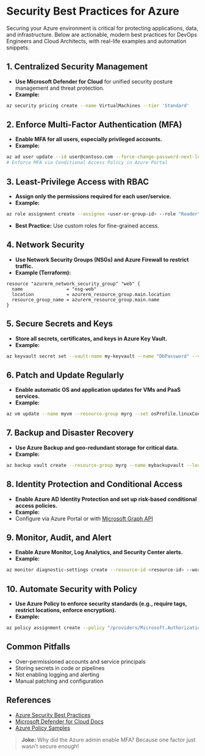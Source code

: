 # Security Best Practices for Azure

Securing your Azure environment is critical for protecting applications, data, and infrastructure. Below are actionable, modern best practices for DevOps Engineers and Cloud Architects, with real-life examples and automation snippets.

## 1. Centralized Security Management

- **Use Microsoft Defender for Cloud** for unified security posture management and threat protection.
- **Example:**

```sh
az security pricing create --name VirtualMachines --tier 'Standard'
```

## 2. Enforce Multi-Factor Authentication (MFA)

- **Enable MFA for all users, especially privileged accounts.**
- **Example:**

```sh
az ad user update --id user@contoso.com --force-change-password-next-login true
# Enforce MFA via Conditional Access Policy in Azure Portal
```

## 3. Least-Privilege Access with RBAC

- **Assign only the permissions required for each user/service.**
- **Example:**

```sh
az role assignment create --assignee <user-or-group-id> --role "Reader" --scope /subscriptions/<sub-id>/resourceGroups/<rg>
```

- **Best Practice:** Use custom roles for fine-grained access.

## 4. Network Security

- **Use Network Security Groups (NSGs) and Azure Firewall to restrict traffic.**
- **Example (Terraform):**

```hcl
resource "azurerm_network_security_group" "web" {
  name                = "nsg-web"
  location            = azurerm_resource_group.main.location
  resource_group_name = azurerm_resource_group.main.name
}
```

## 5. Secure Secrets and Keys

- **Store all secrets, certificates, and keys in Azure Key Vault.**
- **Example:**

```sh
az keyvault secret set --vault-name my-keyvault --name "DbPassword" --value "SuperSecret123"
```

## 6. Patch and Update Regularly

- **Enable automatic OS and application updates for VMs and PaaS services.**
- **Example:**

```sh
az vm update --name myvm --resource-group myrg --set osProfile.linuxConfiguration.patchSettings.patchMode=AutomaticByPlatform
```

## 7. Backup and Disaster Recovery

- **Use Azure Backup and geo-redundant storage for critical data.**
- **Example:**

```sh
az backup vault create --resource-group myrg --name mybackupvault --location westeurope
```

## 8. Identity Protection and Conditional Access

- **Enable Azure AD Identity Protection and set up risk-based conditional access policies.**
- **Example:**
- Configure via Azure Portal or with [Microsoft Graph API](https://learn.microsoft.com/en-us/graph/api/resources/identityprotection-root?view=graph-rest-1.0)

## 9. Monitor, Audit, and Alert

- **Enable Azure Monitor, Log Analytics, and Security Center alerts.**
- **Example:**

```sh
az monitor diagnostic-settings create --resource-id <resource-id> --workspace <log-analytics-id> --logs '[{"category": "AllLogs", "enabled": true}]'
```

## 10. Automate Security with Policy

- **Use Azure Policy to enforce security standards (e.g., require tags, restrict locations, enforce encryption).**
- **Example:**

```sh
az policy assignment create --policy "/providers/Microsoft.Authorization/policyDefinitions/audit-vm-managed-disks-encryption" --scope /subscriptions/<sub-id>
```

## Common Pitfalls

- Over-permissioned accounts and service principals
- Storing secrets in code or pipelines
- Not enabling logging and alerting
- Manual patching and configuration

## References

- [Azure Security Best Practices](https://learn.microsoft.com/en-us/azure/security/fundamentals/best-practices)
- [Microsoft Defender for Cloud Docs](https://learn.microsoft.com/en-us/azure/defender-for-cloud/)
- [Azure Policy Samples](https://learn.microsoft.com/en-us/azure/governance/policy/samples/)

> **Joke:** Why did the Azure admin enable MFA? Because one factor just wasn’t secure enough!
